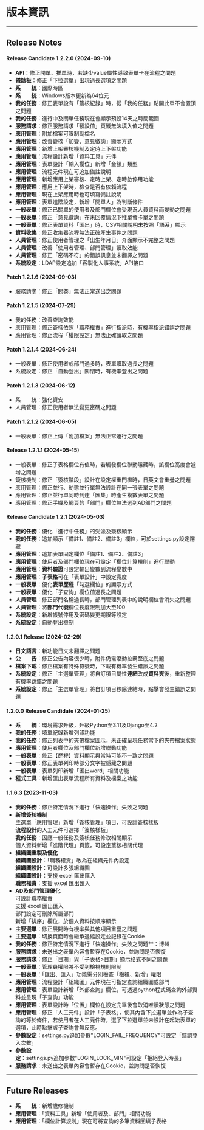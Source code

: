
# 版本資訊

---

## Release Notes

#### Release Candidate **1.2.2.0** (2024-09-10)

* **API**：修正開單、推單時，若缺少value屬性導致表單卡在流程之問題
* **儀錶板**：修正「下拉選單」出現過長選項之問題
* **系　　統**：國際時區
* **系　　統**：Windows版本更新為64位元
* **我的任務**：修正表單設有「簽核紀錄」時，從「我的任務」點開此單不會置頂之問題
* **我的任務**：進行中及關單任務現在會顯示預設14天之時間範圍
* **服務請求**：修正服務請求「預設值」頁籤無法填入值之問題
* **應用管理**：附加檔案可限制副檔名
* **應用管理**：改善簽核「加簽、意見徵詢」顯示方式
* **應用管理**：新增上架審核機制及定時上下架功能
* **應用管理**：流程設計新增「資料工具」元件
* **應用管理**：表單設計「輸入欄位」新增「金額」類型
* **應用管理**：流程元件現在可追加備註說明
* **應用管理**：新增應用上架審核、定時上架、定時啟停用功能
* **應用管理**：應用上下架時，檢查是否有依賴流程
* **應用管理**：現在上架應用時也可填寫備註說明
* **應用管理**：表單進階設定，新增「開單人」為判斷條件
* **一般表單**：修正已關單的使用者及部門欄位會受現況人員資料而變動之問題
* **一般表單**：修正「意見徵詢」在未回覆情況下推單會卡單之問題
* **一般表單**：修正表單資料「匯出」時，CSV相關說明未按照「語系」顯示
* **資料收集**：修正收集器流程無法正確產生事件之問題
* **人員管理**：修正使用者管理之「出生年月日」介面顯示不完整之問題
* **人員管理**：改善「使用者管理、部門管理」讀取效能
* **人員管理**：修正「密碼不符」的錯誤訊息並未翻譯之問題
* **系統設定**：LDAP設定追加「客製化人事系統」API接口


#### Patch 1.2.1.6 (2024-09-03)

* 服務請求：修正「問卷」無法正常送出之問題

#### Patch 1.2.1.5 (2024-07-29)

* 我的任務：改善查詢效能
* 應用管理：修正簽核依照「職務權責」進行指派時，有機率指派錯誤之問題
* 應用管理：修正流程「權限設定」無法正確讀取之問題

#### Patch 1.2.1.4 (2024-06-24)

* 一般表單：修正使用者或部門過多時，表單讀取過長之問題
* 系統設定：修正「自動登出」關閉時，有機率登出之問題

#### Patch 1.2.1.3 (2024-06-12)

* 系　　統：強化資安
* 人員管理：修正使用者無法變更密碼之問題

#### Patch 1.2.1.2 (2024-06-05)

* 一般表單：修正上傳「附加檔案」無法正常運行之問題

#### Release 1.2.1.1 (2024-05-15)

* 一般表單：修正子表格欄位有值時，若觸發欄位聯動隱藏時，該欄位高度會遽增之問題
* 簽核機制：修正「簽核階段」設計在設定權重門檻時，日英文會重疊之問題
* 應用管理：修正並行、動態並行單無法設計在同一張表單之問題
* 應用管理：修正並行單同時到達「匯集」時產生複數表單之問題
* 應用管理：修正手機及網頁的「部門」欄位無法選到AD部門之問題

#### Release Candidate **1.2.1** (2024-05-03)

* **我的任務**：優化「進行中任務」的受派及簽核顯示
* **我的任務**：追加顯示「備註1、備註2、備註3」欄位，可於settings.py設定隱藏
* **應用管理**：追加表單固定欄位「備註1、備註2、備註3」
* **應用管理**：使用者及部門欄位現在可設定「欄位計算規則」進行聯動
* **應用管理**：**資料驗證**可設定輸出變數到流程變數中
* **應用管理**：**子表格**可在「表單設計」中設定寬度
* **一般表單**：優化**表單歷程**「勾選欄位」的顯示方式
* **一般表單**：優化「子查詢」欄位值過長之問題
* **人員管理**：修正部門名稱過長時，部門管理列表中的說明欄位會消失之問題
* **人員管理**：將**部門代號**欄位長度限制加大至100
* **系統設定**：新增帳號停用及密碼變更期限等設定
* **系統設定**：自動登出機制

#### 1.2.0.1 Release (2024-02-29)

* **日文語言**：新功能日文未翻譯之問題
* **公　　告**：修正公告內容很少時，附件仍需滾動拉霸至底之問題
* **檔案下載**：修正檔案有特殊符號時，下載有機率發生錯誤之問題
* **系統設定**：修正「主選單管理」將自訂項目屬性**連結**改成**資料夾**後，重新整理有機率跳錯之問題
* **系統設定**：修正「主選單管理」將自訂項目移除連結時，點擊會發生錯誤之問題

#### 1.2.0.0 Release Candidate (2024-01-25)

* **系　　統**：環境需求升級，升級Python至3.11及Django至4.2
* **我的任務**：填單紀錄新增列印功能
* **我的任務**：修正列表中的夾帶檔案圖示，未正確呈現任務當下的夾帶檔案狀態
* **應用管理**：使用者欄位及部門欄位新增聯動功能
* **一般表單**：修正【歷程】資料顯示與當時可能不一致之問題
* **一般表單**：修正表單列印時部分文字被隱藏之問題
* **一般表單**：表單列印新增「匯出word」相關功能
* **程式工具**：新增匯出表單流程所有資料及檔案之功能

#### 1.1.6.3 (2023-11-03)

* **我的任務**：修正特定情況下進行「快速操作」失敗之問題
* **新增簽核機制**  
主選單「應用管理」新增「簽核管理」項目，可設計簽核樣板  
**流程設計**的人工元件可選擇「簽核樣板」  
**我的任務**：因應一般任務及簽核任務修改相關顯示  
個人資料新增「進階代理」頁籤，可設定簽核相關代理
* **組織圖重製及優化**  
**組織圖設計**：「職務權責」改為在組織元件內設定  
**組織圖設計**：可設計多張組織圖  
**組織圖設計**：支援 excel 匯出匯入  
**職務權責**：支援 excel 匯出匯入  
* **AD及部門管理優化**  
可設計職務權責  
支援 excel 匯出匯入  
部門設定可刪除所屬部門  
新增「排序」欄位，於個人資料按順序顯示
* **主要選單**：修正展開時有機率與其他項目重疊之問題
* **主要選單**：切換頁面時會繼承退縮設定並記錄在Cookie
* **我的任務**：修正特定情況下進行「快速操作」失敗之問題**：博州
* **服務請求**：未送出之表單內容會暫存在Cookie，並詢問是否恢復
* **服務請求**：修正「日期」與「子表格>日期」顯示格式不同之問題
* **一般表單**：管理員權限將不受到檢視規則限制
* **一般表單**：「匯出、匯入」功能需分別檢查「檢視、新增」權限
* **應用管理**：流程設計「組織圖」元件現在可指定查詢組織圖或部門
* **應用管理**：表單設計新增「外部查詢」欄位，可透過python程式碼查詢外部資料並呈現「子查詢」功能
* **應用管理**：表單設計時「位置」欄位在設定完畢後會取消唯讀狀態之問題
* **應用管理**：修正「人工元件」設計「子表格」，使其內含下拉選單並作為子查詢的等於條件，若使用者在人工元件時，選了下拉選單並未設計在起始表單的選項，此時點擊該子查詢會無反應。
* **參數設定**：settings.py追加參數"LOGIN\_FAIL\_FREQUENCY"可設定「錯誤登入次數」
* **參數設定**：settings.py追加參數"LOGIN\_LOCK\_MIN"可設定「拒絕登入時長」
* **服務請求**：未送出之表單內容會暫存在Cookie，並詢問是否恢復

---

## Future Releases

* **系　　統**：新增歲修機制
* **應用管理**：「資料工具」新增「使用者及、部門」相關功能
* **應用管理**：「欄位計算規則」現在可將查詢的多筆資料回填子表格